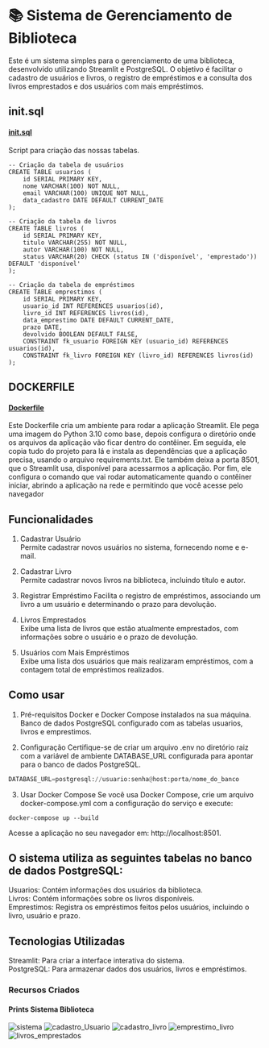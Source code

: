 # 📚 Sistema de Gerenciamento de Biblioteca
Este é um sistema simples para o gerenciamento de uma biblioteca, desenvolvido utilizando Streamlit e PostgreSQL. O objetivo é facilitar o cadastro de usuários e livros, o registro de empréstimos e a consulta dos livros emprestados e dos usuários com mais empréstimos.

## init.sql

#### [init.sql](project_sql/init.sql)

Script para criação das nossas tabelas.
``` 
-- Criação da tabela de usuários
CREATE TABLE usuarios (
    id SERIAL PRIMARY KEY,
    nome VARCHAR(100) NOT NULL,
    email VARCHAR(100) UNIQUE NOT NULL,
    data_cadastro DATE DEFAULT CURRENT_DATE
);

-- Criação da tabela de livros
CREATE TABLE livros (
    id SERIAL PRIMARY KEY,
    titulo VARCHAR(255) NOT NULL,
    autor VARCHAR(100) NOT NULL,
    status VARCHAR(20) CHECK (status IN ('disponível', 'emprestado')) DEFAULT 'disponível'
);

-- Criação da tabela de empréstimos
CREATE TABLE emprestimos (
    id SERIAL PRIMARY KEY,
    usuario_id INT REFERENCES usuarios(id),
    livro_id INT REFERENCES livros(id),
    data_emprestimo DATE DEFAULT CURRENT_DATE,
    prazo DATE,
    devolvido BOOLEAN DEFAULT FALSE,
    CONSTRAINT fk_usuario FOREIGN KEY (usuario_id) REFERENCES usuarios(id),
    CONSTRAINT fk_livro FOREIGN KEY (livro_id) REFERENCES livros(id)
);
```

## DOCKERFILE

#### [Dockerfile](project_sql/Dockerfile)

Este Dockerfile cria um ambiente para rodar a aplicação Streamlit. Ele pega uma imagem do Python 3.10 como base, depois configura o diretório onde os arquivos da aplicação vão ficar dentro do contêiner. Em seguida, ele copia tudo do projeto para lá e instala as dependências que a aplicação precisa, usando o arquivo requirements.txt. Ele também deixa a porta 8501, que o Streamlit usa, disponível para acessarmos a aplicação. Por fim, ele configura o comando que vai rodar automaticamente quando o contêiner iniciar, abrindo a aplicação na rede e permitindo que você acesse pelo navegador


## Funcionalidades
1. Cadastrar Usuário    
Permite cadastrar novos usuários no sistema, fornecendo nome e e-mail.

2. Cadastrar Livro  
Permite cadastrar novos livros na biblioteca, incluindo título e autor.

3. Registrar Empréstimo 
Facilita o registro de empréstimos, associando um livro a um usuário e determinando o prazo para devolução.

4. Livros Emprestados   
Exibe uma lista de livros que estão atualmente emprestados, com informações sobre o usuário e o prazo de devolução.

5. Usuários com Mais Empréstimos    
Exibe uma lista dos usuários que mais realizaram empréstimos, com a contagem total de empréstimos realizados.

## Como usar
1. Pré-requisitos
Docker e Docker Compose instalados na sua máquina.
Banco de dados PostgreSQL configurado com as tabelas usuarios, livros e emprestimos.

2. Configuração
Certifique-se de criar um arquivo .env no diretório raiz com a variável de ambiente DATABASE_URL configurada para apontar para o banco de dados PostgreSQL. 

```python 
DATABASE_URL=postgresql://usuario:senha@host:porta/nome_do_banco
```

3. Usar Docker Compose
Se você usa Docker Compose, crie um arquivo docker-compose.yml com a configuração do serviço e execute:

```docker-compose up --build```

Acesse a aplicação no seu navegador em: http://localhost:8501.

## O sistema utiliza as seguintes tabelas no banco de dados PostgreSQL:

Usuarios: Contém informações dos usuários da biblioteca.    
Livros: Contém informações sobre os livros disponíveis.     
Emprestimos: Registra os empréstimos feitos pelos usuários, incluindo o livro, usuário e prazo.

## Tecnologias Utilizadas
Streamlit: Para criar a interface interativa do sistema.    
PostgreSQL: Para armazenar dados dos usuários, livros e empréstimos.

### Recursos Criados

#### Prints Sistema Biblioteca

![sistema](prints/sistema.png)
![cadastro_Usuario](prints/cadastro_usuario.png)
![cadastro_livro](prints/cadastro_livro.png)
![emprestimo_livro](prints/emprestimo_livro.png)
![livros_emprestados](prints/livros_emprestados.png)
